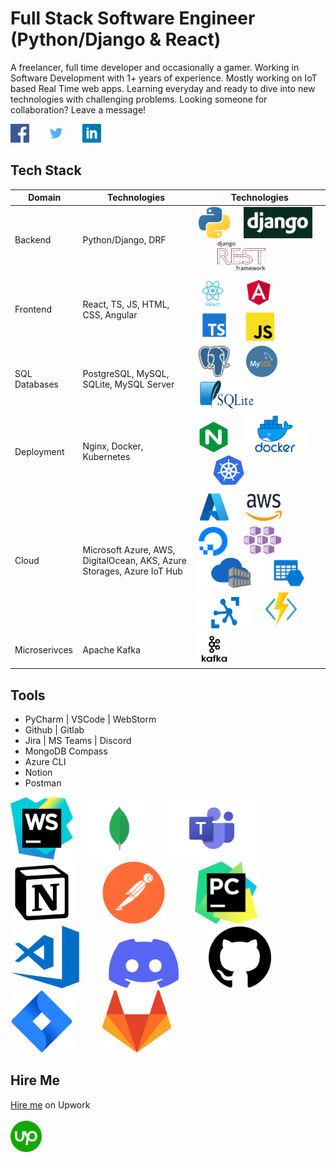 




# Full Stack Software Engineer (Python/Django & React)

A freelancer, full time developer and occasionally a gamer. Working in Software Development with 1+ years of experience. Mostly working on IoT based Real Time web apps. Learning everyday and ready to dive into new technologies with challenging problems. Looking someone for collaboration? Leave a message!

[<img src="https://github.com/waleedthehailstorm/tech-stack/blob/main/facebook.png" alt="Facebook" style="height: 30px; width:30px;"/>][1]&nbsp;&nbsp;&nbsp;&nbsp;&nbsp;&nbsp;
[<img src="https://github.com/waleedthehailstorm/tech-stack/blob/main/twitter.png" alt="Twitter" style="height: 30px; width:30px;"/>][2]&nbsp;&nbsp;&nbsp;&nbsp;&nbsp;&nbsp;
[<img src="https://github.com/waleedthehailstorm/tech-stack/blob/main/linkedin.png" alt="Linkedin" style="height: 30px; width:30px;"/>][3]

<!-- To Link your profile to the media buttons -->

[1]: https://www.facebook.com/profile.php?id=100003672562289
[2]: https://twitter.com/Waleed_AhmedB
[3]: https://www.linkedin.com/in/waleed-ahmed-1936851b5

## Tech Stack
|Domain            | Technologies   | Technologies
|----------------|-|-------------------------------|
|Backend|Python/Django, DRF|<img src="https://github.com/waleedthehailstorm/tech-stack/blob/main/1200px-Python-logo-notext.svg.png" alt="Python Developer" style="height: 50px; width:50px;"/>&nbsp;&nbsp;&nbsp;&nbsp;&nbsp;&nbsp;<img src="https://github.com/waleedthehailstorm/tech-stack/blob/main/django-logo-negative.png" alt="Django Developer" style="height: 50px; width:110px;"/>&nbsp;&nbsp;&nbsp;&nbsp;&nbsp;&nbsp;<img src="https://github.com/waleedthehailstorm/tech-stack/blob/main/logo1.png" alt="Django Rest Framework Developer" style="height: 50px; width:90px;"/>|
|Frontend|React, TS, JS, HTML, CSS, Angular|<img src="https://github.com/waleedthehailstorm/tech-stack/blob/main/react.png" alt="Angular" style="height: 45px; width:45px;"/> &nbsp;&nbsp;&nbsp;&nbsp;&nbsp;&nbsp;<img src="https://github.com/waleedthehailstorm/tech-stack/blob/main/2048px-Angular_full_color_logo.svg.png" alt="Angular" style="height: 50px; width:50px;"/> &nbsp;&nbsp;&nbsp;&nbsp;&nbsp;&nbsp;<img src="https://github.com/waleedthehailstorm/tech-stack/blob/main/typescript.png" alt="typescript" style="height: 50px; width:50px;"/> &nbsp;&nbsp;&nbsp;&nbsp;&nbsp;&nbsp;<img src="https://github.com/waleedthehailstorm/tech-stack/blob/main/js.png" alt="javascript" style="height: 45px; width:45px;"/>           |
|SQL Databases|PostgreSQL, MySQL, SQLite, MySQL Server|<img src="https://github.com/waleedthehailstorm/tech-stack/blob/main/36042969-f87531d4-0d8a-11e8-9dee-e87ab8c6a9e3.png" alt="PostgreSQL" style="height: 50px; width:50px;"/>&nbsp;&nbsp;&nbsp;&nbsp;&nbsp;&nbsp; <img src="https://github.com/waleedthehailstorm/tech-stack/blob/main/mysql.png" alt="MySQL" style="height: 50px; width:50px;"/>&nbsp;&nbsp;&nbsp;&nbsp;&nbsp;&nbsp; <img src="https://github.com/waleedthehailstorm/tech-stack/blob/main/sqllite.png" alt="SQLite" style="height: 50px; width:90px;"/>|
|Deployment|Nginx, Docker, Kubernetes|<img src="https://github.com/waleedthehailstorm/tech-stack/blob/main/nginx.png" alt="nginx" style="height: 50px; width:48px;"/>&nbsp;&nbsp;&nbsp;&nbsp;&nbsp;&nbsp;<img src="https://github.com/waleedthehailstorm/tech-stack/blob/main/docker.png" alt="docker" style="height:60px; width:105px;"/>&nbsp;&nbsp;&nbsp;&nbsp;&nbsp;&nbsp;<img src="https://github.com/waleedthehailstorm/tech-stack/blob/main/kubernetes.png" alt="kubernetes" style="height: 50px; width:50x;"/>|
|Cloud|Microsoft Azure, AWS, DigitalOcean, AKS, Azure Storages, Azure IoT Hub|<img src="https://github.com/waleedthehailstorm/tech-stack/blob/main/azure.png" alt="azure" style="height: 50px; width:50px;"/>&nbsp;&nbsp;&nbsp;&nbsp;&nbsp;&nbsp;<img src="https://github.com/waleedthehailstorm/tech-stack/blob/main/aws.png" alt="aws" style="height: 50px; width:65px;"/>&nbsp;&nbsp;&nbsp;&nbsp;&nbsp;&nbsp;<img src="https://github.com/waleedthehailstorm/tech-stack/blob/main/digitalocean.svg" alt="digitalocean" style="height: 50px; width:50px;"/>&nbsp;&nbsp;&nbsp;&nbsp;&nbsp;&nbsp;<img src="https://github.com/waleedthehailstorm/tech-stack/blob/main/aks.png" alt="aks" style="height: 50px; width:60px;"/>&nbsp;&nbsp;&nbsp;&nbsp;&nbsp;&nbsp;<img src="https://github.com/waleedthehailstorm/tech-stack/blob/main/container.png" alt="container" style="height: 50px; width:105px;"/>&nbsp;&nbsp;&nbsp;&nbsp;<img src="https://github.com/waleedthehailstorm/tech-stack/blob/main/storage.png" alt="azure storages" style="height: 50px; width:50px;"/>&nbsp;&nbsp;&nbsp;&nbsp;&nbsp;&nbsp;<img src="https://github.com/waleedthehailstorm/tech-stack/blob/main/iot.png" alt="azure iot hub" style="height: 50px; width:85px;"/>&nbsp;&nbsp;&nbsp;&nbsp;&nbsp;&nbsp;<img src="https://github.com/waleedthehailstorm/tech-stack/blob/main/functions.png" alt="azure functions" style="height: 60px; width:50px;"/>|
|Microserivces|Apache Kafka|<img src="https://github.com/waleedthehailstorm/tech-stack/blob/main/kafka1.png" alt="kafka" style="height: 50px; width:50px;"/> |

  
  
## Tools
 - PyCharm | VSCode | WebStorm
 - Github | Gitlab
 - Jira | MS Teams | Discord
 - MongoDB Compass
 - Azure CLI
 - Notion
 - Postman


<img src="https://github.com/waleedthehailstorm/tech-stack/blob/main/WebStorm.png" alt="WebStorm" style="height: 100px; width:100px;"/>&nbsp;&nbsp;&nbsp;&nbsp;&nbsp;&nbsp;<img src="https://github.com/waleedthehailstorm/tech-stack/blob/main/compas.png" alt="compass" style="height: 100px; width:100px;"/>&nbsp;&nbsp;&nbsp;&nbsp;&nbsp;&nbsp;<img src="https://github.com/waleedthehailstorm/tech-stack/blob/main/teams.png" alt="teams" style="height: 100px; width:150px;"/>&nbsp;&nbsp;&nbsp;&nbsp;&nbsp;&nbsp;<img src="https://github.com/waleedthehailstorm/tech-stack/blob/main/notion.png" alt="notion" style="height: 100px; width:100px;"/>&nbsp;&nbsp;&nbsp;&nbsp;&nbsp;&nbsp;&nbsp;&nbsp;&nbsp;&nbsp;&nbsp;&nbsp;<img src="https://github.com/waleedthehailstorm/tech-stack/blob/main/postman.png" alt="postman" style="height: 100px; width:100px;"/>&nbsp;&nbsp;&nbsp;&nbsp;&nbsp;&nbsp;&nbsp;&nbsp;&nbsp;&nbsp;&nbsp;&nbsp;<img src="https://github.com/waleedthehailstorm/tech-stack/blob/main/pycharm.png" alt="pycharm" style="height: 100px; width:100px;"/>&nbsp;&nbsp;<img src="https://github.com/waleedthehailstorm/tech-stack/blob/main/vscode.png" alt="vscode" style="height: 100px; width:110px;"/>&nbsp;&nbsp;&nbsp;&nbsp;&nbsp;&nbsp;&nbsp;&nbsp;&nbsp;&nbsp;&nbsp;&nbsp;<img src="https://github.com/waleedthehailstorm/tech-stack/blob/main/discord.png" alt="discord" style="height: 80px; width:112px;"/>&nbsp;&nbsp;&nbsp;&nbsp;&nbsp;&nbsp;&nbsp;&nbsp;&nbsp;&nbsp;&nbsp;&nbsp;<img src="https://github.com/waleedthehailstorm/tech-stack/blob/main/github.png" alt="github" style="height: 100px; width:100px;"/>&nbsp;&nbsp;&nbsp;&nbsp;&nbsp;&nbsp;&nbsp;&nbsp;&nbsp;&nbsp;&nbsp;&nbsp;<img src="https://github.com/waleedthehailstorm/tech-stack/blob/main/jira.png" alt="jira" style="height: 100px; width:100px;"/>&nbsp;&nbsp;&nbsp;&nbsp;&nbsp;&nbsp;&nbsp;&nbsp;&nbsp;&nbsp;&nbsp;&nbsp;<img src="https://github.com/waleedthehailstorm/tech-stack/blob/main/gitlab.png" alt="gitlab" style="height: 100px; width:110px;"/>


## Hire Me



[Hire me](https://www.upwork.com/freelancers/~0150042781ef7972f0) on Upwork
<br><br><img src="https://github.com/waleedthehailstorm/tech-stack/blob/main/upwork.png" alt="upwork" style="height: 50px; width:50px;"/>




<!---
waleedthehailstorm/waleedthehailstorm is a ✨ special ✨ repository because its `README.md` (this file) appears on your GitHub profile.
You can click the Preview link to take a look at your changes.
--->
